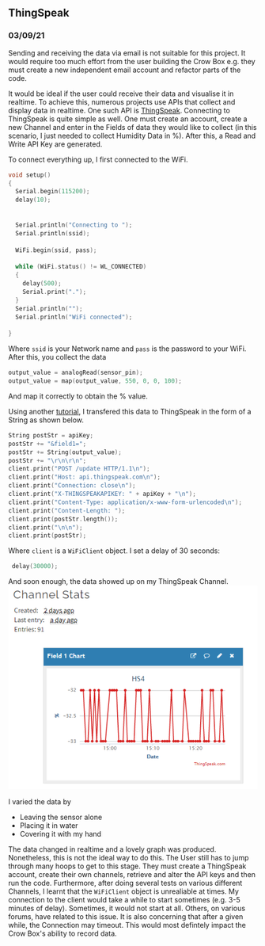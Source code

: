 ## ThingSpeak
### 03/09/21

Sending and receiving the data via email is not suitable for this project. It would require too much effort from the user building the Crow Box e.g. they must create a new independent email account and refactor parts of the code. 

It would be ideal if the user could receive their data and visualise it in realtime. To achieve this, numerous projects use APIs that collect and display data in realtime. One such API is [ThingSpeak](https://thingspeak.com/). Connecting to ThingSpeak is quite simple as well. One must create an account, create a new Channel and enter in the Fields of data they would like to collect (in this scenario, I just needed to collect Humidity Data in %). After this, a Read and Write API Key are generated. 

To connect everything up, I first connected to the WiFi. 
```C
void setup()
{
  Serial.begin(115200);
  delay(10);


  Serial.println("Connecting to ");
  Serial.println(ssid);

  WiFi.begin(ssid, pass);

  while (WiFi.status() != WL_CONNECTED)
  {
    delay(500);
    Serial.print(".");
  }
  Serial.println("");
  Serial.println("WiFi connected");

}
```

Where ```ssid``` is your Network name and ```pass``` is the password to your WiFi. After this, you collect the data
```C
output_value = analogRead(sensor_pin);
output_value = map(output_value, 550, 0, 0, 100);
```
And map it correctly to obtain the % value. 

Using another [tutorial](https://roboindia.com/tutorials/nodemcu-dht11-thingspeak-data-upload/), I transfered this data to ThingSpeak in the form of a String as shown below. 

```C
String postStr = apiKey;
postStr += "&field1=";
postStr += String(output_value);
postStr += "\r\n\r\n";
client.print("POST /update HTTP/1.1\n");
client.print("Host: api.thingspeak.com\n");
client.print("Connection: close\n");
client.print("X-THINGSPEAKAPIKEY: " + apiKey + "\n");
client.print("Content-Type: application/x-www-form-urlencoded\n");
client.print("Content-Length: ");
client.print(postStr.length());
client.print("\n\n");
client.print(postStr);
```

Where ```client``` is a ```WiFiClient``` object. I set a delay of 30 seconds:
```C
 delay(30000);
```
And soon enough, the data showed up on my ThingSpeak Channel. 
![ThingSpeak Channel Data](https://github.com/iamastic/CrowBox2.0/blob/main/Journal/Images/ThingSpeakChannelData.PNG)

I varied the data by
* Leaving the sensor alone
* Placing it in water
* Covering it with my hand

The data changed in realtime and a lovely graph was produced. Nonetheless, this is not the ideal way to do this. The User still has to jump through many hoops to get to this stage. They must create a ThingSpeak account, create their own channels, retrieve and alter the API keys and then run the code. Furthermore, after doing several tests on various different Channels, I learnt that the ```WiFiClient``` object is unrealiable at times. My connection to the client would take a while to start sometimes (e.g. 3-5 minutes of delay). Sometimes, it would not start at all. Others, on various forums, have related to this issue. It is also concerning that after a given while, the Connection may timeout. This would most defintely impact the Crow Box's ability to record data. 

